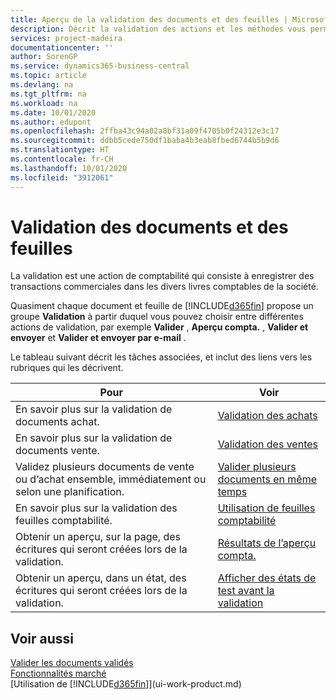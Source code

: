 ```yaml
---
title: Aperçu de la validation des documents et des feuilles | Microsoft Docs
description: Décrit la validation des actions et les méthodes vous permettant de valider des documents et des feuilles.
services: project-madeira
documentationcenter: ''
author: SorenGP
ms.service: dynamics365-business-central
ms.topic: article
ms.devlang: na
ms.tgt_pltfrm: na
ms.workload: na
ms.date: 10/01/2020
ms.author: edupont
ms.openlocfilehash: 2ffba43c94a02a8bf31a09f4705b0f24312e3c17
ms.sourcegitcommit: ddbb5cede750df1baba4b3eab8fbed6744b5b9d6
ms.translationtype: HT
ms.contentlocale: fr-CH
ms.lasthandoff: 10/01/2020
ms.locfileid: "3912061"
---
```

# <a name="posting-documents-and-journals"></a>Validation des documents et des feuilles
La validation est une action de comptabilité qui consiste à enregistrer des transactions commerciales dans les divers livres comptables de la société.

Quasiment chaque document et feuille de [!INCLUDE[d365fin](includes/d365fin_md.md)] propose un groupe **Validation** à partir duquel vous pouvez choisir entre différentes actions de validation, par exemple **Valider** , **Aperçu compta.** , **Valider et envoyer** et **Valider et envoyer par e-mail** .

Le tableau suivant décrit les tâches associées, et inclut des liens vers les rubriques qui les décrivent.

| Pour | Voir |
| --- | --- |
| En savoir plus sur la validation de documents achat. |[Validation des achats](ui-post-purchases.md) |
| En savoir plus sur la validation de documents vente. |[Validation des ventes](ui-post-sales.md) |
| Validez plusieurs documents de vente ou d’achat ensemble, immédiatement ou selon une planification.|[Valider plusieurs documents en même temps](ui-batch-posting.md)|
| En savoir plus sur la validation des feuilles comptabilité. |[Utilisation de feuilles comptabilité](ui-work-general-journals.md) |
| Obtenir un aperçu, sur la page, des écritures qui seront créées lors de la validation. |[Résultats de l’aperçu compta.](ui-how-preview-post-results.md) |
| Obtenir un aperçu, dans un état, des écritures qui seront créées lors de la validation. |[Afficher des états de test avant la validation](ui-how-view-test-reports-posting.md) |

## <a name="see-also"></a>Voir aussi
[Valider les documents validés](across-edit-posted-document.md)  
[Fonctionnalités marché](ui-across-business-areas.md)  
[Utilisation de [!INCLUDE[d365fin](includes/d365fin_md.md)]](ui-work-product.md)
